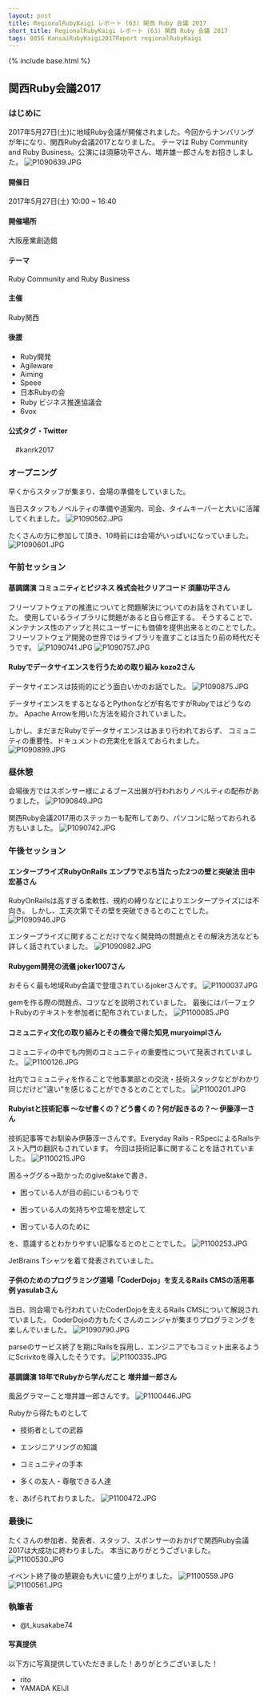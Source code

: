 ```yaml
---
layout: post
title: RegionalRubyKaigi レポート (63) 関西 Ruby 会議 2017
short_title: RegionalRubyKaigi レポート (63) 関西 Ruby 会議 2017
tags: 0056 KansaiRubyKaigi2017Report regionalRubyKaigi
---
```

{% include base.html %}


## 関西Ruby会議2017

### はじめに

2017年5月27日(土)に地域Ruby会議が開催されました。今回からナンバリングが年になり、関西Ruby会議2017となりました。
テーマは Ruby Community and Ruby Business。公演には須藤功平さん、増井雄一郎さんをお招きしました。
![P1090639.JPG]({{base}}{{site.baseurl}}/images/0056-KansaiRubyKaigi2017Report/P1090639.JPG)

#### 開催日

2017年5月27日(土) 10:00 ~ 16:40

#### 開催場所

大阪産業創造館

#### テーマ

Ruby Community and Ruby Business

#### 主催

Ruby関西

#### 後援

* Ruby開発
* Agileware
* Aiming
* Speee
* 日本Rubyの会
* Ruby ビジネス推進協議会
* 6vox


#### 公式タグ・Twitter

　#kanrk2017

### オープニング

早くからスタッフが集まり、会場の準備をしていました。

当日スタッフもノベルティの準備や道案内、司会、タイムキーパーと大いに活躍してくれました。
![P1090562.JPG]({{base}}{{site.baseurl}}/images/0056-KansaiRubyKaigi2017Report/P1090562.JPG)

たくさんの方に参加して頂き、10時前には会場がいっぱいになっていました。
![P1090601.JPG]({{base}}{{site.baseurl}}/images/0056-KansaiRubyKaigi2017Report/P1090601.JPG)

### 午前セッション

#### 基調講演 コミュニティとビジネス 株式会社クリアコード 須藤功平さん

フリーソフトウェアの推進についてと問題解決についてのお話をされていました。
使用しているライブラリに問題があると自ら修正する。
そうすることで、メンテナンス性のアップと共にユーザーにも価値を提供出来るとのことでした。
フリーソフトウェア開発の世界ではライブラリを直すことは当たり前の時代だそうです。
![P1090741.JPG]({{base}}{{site.baseurl}}/images/0056-KansaiRubyKaigi2017Report/P1090741.JPG)
![P1090757.JPG]({{base}}{{site.baseurl}}/images/0056-KansaiRubyKaigi2017Report/P1090757.JPG)

#### Rubyでデータサイエンスを行うための取り組み kozo2さん

データサイエンスは技術的にどう面白いかのお話でした。
![P1090875.JPG]({{base}}{{site.baseurl}}/images/0056-KansaiRubyKaigi2017Report/P1090875.JPG)

データサイエンスをするとなるとPythonなどが有名ですがRubyではどうなのか。
Apache Arrowを用いた方法を紹介されていました。

しかし、まだまだRubyでデータサイエンスはあまり行われておらず、
コミュニティの重要性、ドキュメントの充実化を訴えておられました。
![P1090899.JPG]({{base}}{{site.baseurl}}/images/0056-KansaiRubyKaigi2017Report/P1090899.JPG)

### 昼休憩

会場後方ではスポンサー様によるブース出展が行われおりノベルティの配布がありました。
![P1090849.JPG]({{base}}{{site.baseurl}}/images/0056-KansaiRubyKaigi2017Report/P1090849.JPG)

関西Ruby会議2017用のステッカーも配布してあり、パソコンに貼っておられる方もいました。
![P1090742.JPG]({{base}}{{site.baseurl}}/images/0056-KansaiRubyKaigi2017Report/P1090742.JPG)

### 午後セッション

#### エンタープライズRubyOnRails エンプラでぶち当たった2つの壁と突破法 田中宏基さん

RubyOnRailsは高すぎる柔軟性、規約の縛りなどによりエンタープライズには不向き。
しかし、工夫次第でその壁を突破できるとのことでした。
![P1090946.JPG]({{base}}{{site.baseurl}}/images/0056-KansaiRubyKaigi2017Report/P1090946.JPG)

エンタープライズに関することだけでなく開発時の問題点とその解決方法なども詳しく話されていました。
![P1090982.JPG]({{base}}{{site.baseurl}}/images/0056-KansaiRubyKaigi2017Report/P1090982.JPG)

#### Rubygem開発の流儀 joker1007さん

おそらく最も地域Ruby会議で登壇されているjokerさんです。
![P1100037.JPG]({{base}}{{site.baseurl}}/images/0056-KansaiRubyKaigi2017Report/P1100037.JPG)

gemを作る際の問題点、コツなどを説明されていました。
最後にはパーフェクトRubyのテキストを参加者に配布されていました。
![P1100085.JPG]({{base}}{{site.baseurl}}/images/0056-KansaiRubyKaigi2017Report/P1100085.JPG)

#### コミュニティ文化の取り組みとその機会で得た知見 muryoimplさん

コミュニティの中でも内側のコミュニティの重要性について発表されていました。
![P1100126.JPG]({{base}}{{site.baseurl}}/images/0056-KansaiRubyKaigi2017Report/P1100126.JPG)

社内でコミュニティを作ることで他事業部との交流・技術スタックなどがわかり
同じだけど"違い"を感じることができるとのことでした。
![P1100201.JPG]({{base}}{{site.baseurl}}/images/0056-KansaiRubyKaigi2017Report/P1100201.JPG)

#### Rubyistと技術記事 〜なぜ書くの？どう書くの？何が起きるの？〜 伊藤淳一さん

技術記事等でお馴染み伊藤淳一さんです。Everyday Rails - RSpecによるRailsテスト入門の翻訳もされています。
今回は技術記事に関することを話されていました。
![P1100215.JPG]({{base}}{{site.baseurl}}/images/0056-KansaiRubyKaigi2017Report/P1100215.JPG)

困る→ググる→助かったのgive&amp;takeで書き、

* 困っている人が目の前にいるつもりで


* 困っている人の気持ちや立場を想定して


* 困っている人のために


を、意識するとわかりやすい記事なるとのとことでした。
![P1100253.JPG]({{base}}{{site.baseurl}}/images/0056-KansaiRubyKaigi2017Report/P1100253.JPG)

JetBrains Tシャツを着て発表されていました。

#### 子供のためのプログラミング道場「CoderDojo」を支えるRails CMSの活用事例 yasulabさん

当日、同会場でも行われていたCoderDojoを支えるRails CMSについて解説されていました。
CoderDojoの方もたくさんのニンジャが集まりプログラミングを楽しんでいました。
![P1090790.JPG]({{base}}{{site.baseurl}}/images/0056-KansaiRubyKaigi2017Report/P1090790.JPG)

parseのサービス終了を期にRailsを採用し、エンジニアでもコミット出来るようにScrivitoを導入したそうです。
![P1100335.JPG]({{base}}{{site.baseurl}}/images/0056-KansaiRubyKaigi2017Report/P1100335.JPG)

#### 基調講演 18年でRubyから学んだこと 増井雄一郎さん

風呂グラマーこと増井雄一郎さんです。
![P1100446.JPG]({{base}}{{site.baseurl}}/images/0056-KansaiRubyKaigi2017Report/P1100446.JPG)

Rubyから得たものとして

* 技術者としての武器


* エンジニアリングの知識


* コミュニティの手本


* 多くの友人・尊敬できる人達


を、あげられておりました。
![P1100472.JPG]({{base}}{{site.baseurl}}/images/0056-KansaiRubyKaigi2017Report/P1100472.JPG)

### 最後に

たくさんの参加者、発表者、スタッフ、スポンサーのおかげで関西Ruby会議2017は大成功に終わりました。
本当にありがとうございました。
![P1100530.JPG]({{base}}{{site.baseurl}}/images/0056-KansaiRubyKaigi2017Report/P1100530.JPG)

イベント終了後の懇親会も大いに盛り上がりました。
![P1100559.JPG]({{base}}{{site.baseurl}}/images/0056-KansaiRubyKaigi2017Report/P1100559.JPG)
![P1100561.JPG]({{base}}{{site.baseurl}}/images/0056-KansaiRubyKaigi2017Report/P1100561.JPG)

### 執筆者

* @t_kusakabe74


#### 写真提供

以下方に写真提供していただきました！ありがとうございました！

* rito
* YAMADA KEIJI



